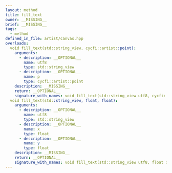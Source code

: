 ```yaml
---
layout: method
title: fill_text
owner: __MISSING__
brief: __MISSING__
tags:
  - method
defined_in_file: artist/canvas.hpp
overloads:
  void fill_text(std::string_view, cycfi::artist::point):
    arguments:
      - description: __OPTIONAL__
        name: utf8
        type: std::string_view
      - description: __OPTIONAL__
        name: p
        type: cycfi::artist::point
    description: __MISSING__
    return: __OPTIONAL__
    signature_with_names: void fill_text(std::string_view utf8, cycfi::artist::point p)
  void fill_text(std::string_view, float, float):
    arguments:
      - description: __OPTIONAL__
        name: utf8
        type: std::string_view
      - description: __OPTIONAL__
        name: x
        type: float
      - description: __OPTIONAL__
        name: y
        type: float
    description: __MISSING__
    return: __OPTIONAL__
    signature_with_names: void fill_text(std::string_view utf8, float x, float y)
---
```

